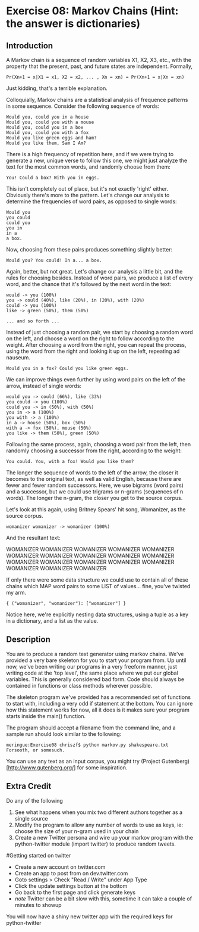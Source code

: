Exercise 08: Markov Chains (Hint: the answer is dictionaries)
=======

Introduction
-------
A Markov chain is a sequence of random variables X1, X2, X3, etc., with the property that the present, past, and future states are independent. Formally,

    Pr(Xn+1 = x|X1 = x1, X2 = x2, ... , Xn = xn) = Pr(Xn+1 = x|Xn = xn)

Just kidding, that's a terrible explanation. 

Colloquially, Markov chains are a statistical analysis of frequence patterns in some sequence. Consider the following sequence of words:

    Would you, could you in a house
    Would you, could you with a mouse
    Would you, could you in a box
    Would you, could you with a fox
    Would you like green eggs and ham?
    Would you like them, Sam I Am?

There is a high frequency of repetition here, and if we were trying to generate a new, unique verse to follow this one, we might just analyze the text for the most common words, and randomly choose from them:

    You! Could a box? With you in eggs.

This isn't completely out of place, but it's not exactly 'right' either. Obviously there's more to the pattern. Let's change our analysis to determine the frequencies of word pairs, as opposed to single words:

    Would you
    you could
    could you
    you in
    in a
    a box.


Now, choosing from these pairs produces something slightly better:

    Would you? You could! In a... a box.

Again, better, but not great. Let's change our analysis a little bit, and the rules for choosing besides. Instead of word pairs, we produce a list of every word, and the chance that it's followed by the next word in the text:

    would -> you (100%)
    you -> could (40%), like (20%), in (20%), with (20%)
    could -> you (100%)
    like -> green (50%), them (50%)

    ... and so forth ...

Instead of just choosing a random pair, we start by choosing a random word on the left, and choose a word on the right to follow according to the weight. After choosing a word from the right, you can repeat the process, using the word from the right and looking it up on the left, repeating ad nauseum.

    Would you in a fox? Could you like green eggs. 

We can improve things even further by using word pairs on the left of the arrow, instead of single words:

    would you -> could (66%), like (33%)
    you could -> you (100%)
    could you -> in (50%), with (50%)
    you in -> a (100%)
    you with -> a (100%)
    in a -> house (50%), box (50%)
    with a -> fox (50%), mouse (50%)
    you like -> them (50%), green (50%)

Following the same process, again, choosing a word pair from the left, then randomly choosing a successor from the right, according to the weight:

    You could. You, with a fox! Would you like them?

The longer the sequence of words to the left of the arrow, the closer it becomes to the original text, as well as valid English, because there are fewer and fewer random successors. Here, we use bigrams (word pairs) and a successor, but we could use trigrams or n-grams (sequences of n words). The longer the n-gram, the closer you get to the source corpus.

Let's look at this again, using Britney Spears' hit song, Womanizer, as the source corpus.

    womanizer womanizer -> womanizer (100%)

And the resultant text:
   
   WOMANIZER WOMANIZER WOMANIZER WOMANIZER WOMANIZER WOMANIZER 
   WOMANIZER WOMANIZER WOMANIZER WOMANIZER WOMANIZER WOMANIZER 
   WOMANIZER WOMANIZER WOMANIZER WOMANIZER WOMANIZER WOMANIZER

If only there were some data structure we could use to contain all of these chains which MAP word pairs to some LIST of values... fine, you've twisted my arm.

    { ("womanizer", "womanizer"): ["womanizer"] }

Notice here, we're explicitly nesting data structures, using a tuple as a key in a dictionary, and a list as the value.


Description
-----------
You are to produce a random text generator using markov chains. We've provided a very bare skeleton for you to start your program from. Up until now, we've been writing our programs in a very freeform manner, just writing code at the 'top level', the same place where we put our global variables. This is generally considered bad form. Code should always be contained in functions or class methods wherever possible.

The skeleton program we've provided has a recommended set of functions to start with, including a very odd if statement at the bottom. You can ignore how this statement works for now, all it does is it makes sure your program starts inside the main() function.

The program should accept a filename from the command line, and a sample run should look similar to the following:

    meringue:Exercise08 chriszf$ python markov.py shakespeare.txt
    Forsooth, or somesuch.

You can use any text as an input corpus, you might try (Project Gutenberg)[http://www.gutenberg.org/] for some inspiration.

Extra Credit
------------
Do any of the following

1. See what happens when you mix two different authors together as a single source
2. Modify the program to allow any number of words to use as keys, ie: choose the size of your n-gram used in your chain
3. Create a new Twitter persona and wire up your markov program with the python-twitter module (import twitter) to produce random tweets.

#Getting started on twitter

- Create a new account on twitter.com
- Create an app to post from on dev.twitter.com
- Goto settings > Check "Read / Write" under App Type
- Click the update settings button at the bottom
- Go back to the first page and click generate keys
- *note* Twitter can be a bit slow with this, sometime it can take a couple of minutes to showup

You will now have a shiny new twitter app with the required keys for python-twitter


